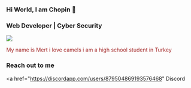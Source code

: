 ###  Hi World, I am Chopin :camel:
###  Web Developer | Cyber Security

<img src="https://media.giphy.com/media/l0HlGdzRQklT3h1Nm/giphy.gif">

<font color="#A52A2A">My name is Mert i love camels i am a high school student in Turkey</font>

### Reach out to me
<a href="https://discordapp.com/users/879504869193576468" Discord </a>
